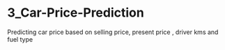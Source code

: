 # 3_Car-Price-Prediction
Predicting car price based on selling price, present price , driver kms and fuel type
